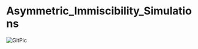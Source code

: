 # Asymmetric_Immiscibility_Simulations

![GitPic](https://github.com/SoftLivingMatter/Asymmetric_Immiscibility_Simulations/assets/68254269/9e1da8c1-3fbf-42c7-a747-d9f13ccc619d)

